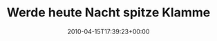 ---
retweeted: false
source: <a href="http://twitter.com" rel="nofollow">Twitter Web Client</a>
entities:
  hashtags:
  - text: agavi
    indices:
    - '42'
    - '48'
  - text: config
    indices:
    - '49'
    - '56'
  - text: xptr
    indices:
    - '57'
    - '62'
  symbols: []
  user_mentions: []
  urls: []
display_text_range:
- '0'
- '62'
favorite_count: '0'
id_str: '12235334689'
truncated: false
retweet_count: '0'
id: '12235334689'
created_at: Thu Apr 15 17:39:23 +0000 2010
favorited: false
full_text: 'Werde heute Nacht spitze Klammern husten. #agavi #config #xptr'
lang: de
tags:
- agavi
- config
- xptr
- pesos:twitter
date: '2010-04-15T17:39:23+00:00'
src: https://twitter.com/bascht/status/12235334689
original_url: https://twitter.com/bascht/status/12235334689
type: twitter_tweet
text: 'Werde heute Nacht spitze Klammern husten. #agavi #config #xptr'
title: Werde heute Nacht spitze Klamme

---